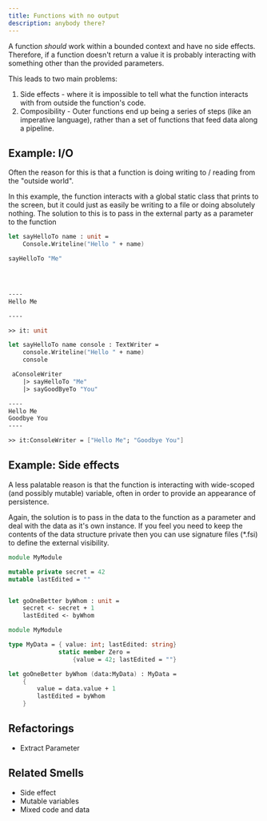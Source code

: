 ```yaml
---
title: Functions with no output
description: anybody there?
---
```


A function _should_ work within a bounded context and have no side effects.
Therefore, if a function doesn't return a value it is probably interacting with something other than the provided parameters.

This leads to two main problems:
1. Side effects - where it is impossible to tell what the function interacts with from outside the function's code.
2. Composibility - Outer functions end up being a series of steps (like an imperative language), rather than a set of functions that feed data along a pipeline.

## Example: I/O
Often the reason for this is that a function is doing writing to / reading from the "outside world".

In this example, the function interacts with a global static class that prints to the screen, but it could just as easily be writing to a file or doing absolutely nothing.  The solution to this is to pass in the external party as a parameter to the function

```fsharp
let sayHelloTo name : unit =
    Console.Writeline("Hello " + name)

sayHelloTo "Me"




----
Hello Me

----

>> it: unit
```

```fsharp
let sayHelloTo name console : TextWriter =
    console.Writeline("Hello " + name)
    console

 aConsoleWriter
    |> sayHelloTo "Me"
    |> sayGoodByeTo "You"

----
Hello Me
Goodbye You
----

>> it:ConsoleWriter = ["Hello Me"; "Goodbye You"]
```


## Example: Side effects
A less palatable reason is that the function is interacting with wide-scoped (and possibly mutable) variable, often in order to provide an appearance of persistence.

Again, the solution is to pass in the data to the function as a parameter and deal with the data as it's own instance.  If you feel you need to keep the contents of the data structure private then you can use signature files (*.fsi) to define the external visibility.

```fsharp
module MyModule

mutable private secret = 42
mutable lastEdited = ""


let goOneBetter byWhom : unit =
    secret <- secret + 1
    lastEdited <- byWhom


```

```fsharp
module MyModule

type MyData = { value: int; lastEdited: string}
              static member Zero = 
                  {value = 42; lastEdited = ""}

let goOneBetter byWhom (data:MyData) : MyData =
    {
        value = data.value + 1
        lastEdited = byWhom
    }
```

## Refactorings
- Extract Parameter

## Related Smells
- Side effect
- Mutable variables
- Mixed code and data

